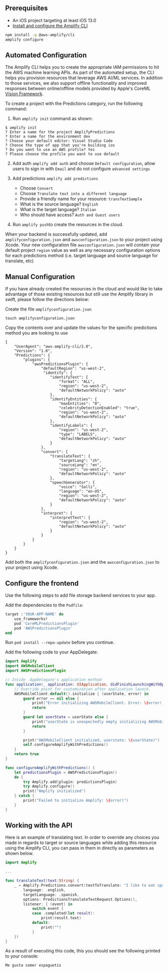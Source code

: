 ## Prerequisites

* An iOS project targeting at least iOS 13.0
* [Install and configure the Amplify CLI](~/cli/start/install.md)

```bash
npm install -g @aws-amplify/cli
amplify configure
```

## Automated Configuration

The Amplify CLI helps you to create the appropriate IAM permissions to hit the AWS machine learning APIs. As part of the automated setup, the CLI helps you provision resources that leverage AWS AI/ML services. In addition to those services, we also support offline functionality and improved responses between online/offline models provided by Apple's CoreML [Vision Framework](https://developer.apple.com/documentation/vision).

To create a project with the Predictions category, run the following command:

1. Run `amplify init` command as shown:

```console
$ amplify init
? Enter a name for the project AmplifyPredictions
? Enter a name for the environment dev
? Choose your default editor: Visual Studio Code
? Choose the type of app that you're building ios
? Do you want to use an AWS profile? Yes
? Please choose the profile you want to use default
```

2. Add auth `amplify add auth` and choose `Default configuration`, allow users to sign in with `Email` and do not configure `advanced settings`

3. Add predictions `amplify add predictions`
    * Choose `Convert`
    * Choose `Translate text into a different language`
    * Provide a friendly name for your resource: `transTextSample`
    * What is the source language? `English`
    * What is the target language? `Italian`
    * Who should have access? `Auth and Guest users`

4. Run `amplify push`to create the resources in the cloud.

When your backend is successfully updated, add `amplifyconfiguration.json` and `awsconfiguration.json` to your project using Xcode. Your new configuration file `awsconfiguration.json` will contain your default project `region` value as well as any necessary configuration options for each predictions method (i.e. target language and source language for translate, etc)


## Manual Configuration

If you have already created the resources in the cloud and would like to take advantage of those existing resources but still use the Amplify library in swift, please follow the directions below:

Create the file `amplifyconfiguration.json`
```
touch amplifyconfiguration.json
```

Copy the contents over and update the values for the specific predictions method you are looking to use
```
{
    "UserAgent": "aws-amplify-cli/2.0",
    "Version": "1.0",
    "Predictions": {
        "plugins": {
            "awsPredictionsPlugin": {
                "defaultRegion": "us-west-2",
                 "identify": {
                    "identifyText": {
                        "format": "ALL",
                        "region": "us-west-2",
                        "defaultNetworkPolicy": "auto"
                    },
                    "identifyEntities": {
                        "maxEntities": "0",
                        "celebrityDetectionEnabled": "true",
                        "region": "us-west-2",
                        "defaultNetworkPolicy": "auto"
                    },
                    "identifyLabels": {
                        "region": "us-west-2",
                        "type": "LABELS",
                        "defaultNetworkPolicy": "auto"
                    }
                },
                "convert": {
                    "translateText": {
                        "targetLang": "zh",
                        "sourceLang": "en",
                        "region": "us-west-2",
                        "defaultNetworkPolicy": "auto"
                    },
                    "speechGenerator": {
                        "voice": "Salli",
                        "language": "en-US",
                        "region": "us-west-2",
                        "defaultNetworkPolicy": "auto"
                    }
                },
                "interpret": {
                    "interpretText": {
                        "region": "us-west-2",
                        "defaultNetworkPolicy": "auto"
                    }
                }
            }
        }
    }
}
```
Add both the `amplifyconfiguration.json` and the `awsconfiguration.json` to your project using Xcode.

## Configure the frontend

Use the following steps to add file storage backend services to your app.

Add the dependencies to the `Podfile`:

```ruby
target :'YOUR-APP-NAME' do
	use_frameworks!
    pod 'CoreMLPredictionsPlugin'
    pod 'AWSPredictionsPlugin'
end
```

Run `pod install --repo-update` before you continue.

Add the following code to your AppDelegate:

```swift
import Amplify
import AWSMobileClient
import AWSPredictionsPlugin

// Inside  AppDelegate's application method
func application(_ application: UIApplication, didFinishLaunchingWithOptions launchOptions: [UIApplication.LaunchOptionsKey: Any]?) -> Bool {
	// Override point for customization after application launch.
	AWSMobileClient.default().initialize { (userState, error) in
		guard error == nil else {
			print("Error initializing AWSMobileClient. Error: \(error!.localizedDescription)")
			return
		}
		guard let userState = userState else {
			print("userState is unexpectedly empty initializing AWSMobileClient")
			return
		}

		print("AWSMobileClient initialized, userstate: \(userState)")
		self.configureAmplifyWithPredictions()
	}
	return true
}

func configureAmplifyWithPredictions() {
	let predictionsPlugin = AWSPredictionsPlugin()
	do {
		try Amplify.add(plugin: predictionsPlugin)
		try Amplify.configure()
		print("Amplify initialized")
	} catch {
		print("Failed to initialize Amplify: \(error)")
	}
}
```

## Working with the API

Here is an example of translating text. In order to override any choices you made in regards to target or source languages while adding this resource using the Amplify CLI, you can pass in them in directly as parameters as shown below.

```swift
import Amplify

...

func translateText(text:String) {
	_ = Amplify.Predictions.convert(textToTranslate: "I like to eat spaghetti",
		language: .english,
		targetLanguage: .spanish,
		options: PredictionsTranslateTextRequest.Options(),
		listener: { (event) in
			switch event {
			case .completed(let result):
				print(result.text)
			default:
				print("")
			}
	})
}
```

As a result of executing this code, this you should see the following printed to your console:
```
Me gusta comer espaguetis
```

